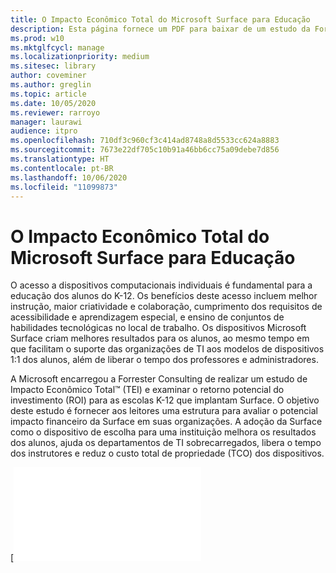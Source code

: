 ```yaml
---
title: O Impacto Econômico Total do Microsoft Surface para Educação
description: Esta página fornece um PDF para baixar de um estudo da Forrester Consulting sobre o retorno potencial do investimento (ROI) para escolas K-12 que implantam Surface.
ms.prod: w10
ms.mktglfcycl: manage
ms.localizationpriority: medium
ms.sitesec: library
author: coveminer
ms.author: greglin
ms.topic: article
ms.date: 10/05/2020
ms.reviewer: rarroyo
manager: laurawi
audience: itpro
ms.openlocfilehash: 710df3c960cf3c414ad8748a8d5533cc624a8883
ms.sourcegitcommit: 7673e22df705c10b91a46bb6cc75a09debe7d856
ms.translationtype: HT
ms.contentlocale: pt-BR
ms.lasthandoff: 10/06/2020
ms.locfileid: "11099873"
---
```

# O Impacto Econômico Total do Microsoft Surface para Educação

O acesso a dispositivos computacionais individuais é fundamental para a educação dos alunos do K-12. Os benefícios deste acesso incluem melhor instrução, maior criatividade e colaboração, cumprimento dos requisitos de acessibilidade e aprendizagem especial, e ensino de conjuntos de habilidades tecnológicas no local de trabalho. Os dispositivos Microsoft Surface criam melhores resultados para os alunos, ao mesmo tempo em que facilitam o suporte das organizações de TI aos modelos de dispositivos 1:1 dos alunos, além de liberar o tempo dos professores e administradores.

A Microsoft encarregou a Forrester Consulting de realizar um estudo de Impacto Econômico Total&trade; (TEI) e examinar o retorno potencial do investimento (ROI) para as escolas K-12 que implantam Surface. O objetivo deste estudo é fornecer aos leitores uma estrutura para avaliar o potencial impacto financeiro da Surface em suas organizações. A adoção da Surface como o dispositivo de escolha para uma instituição melhora os resultados dos alunos, ajuda os departamentos de TI sobrecarregados, libera o tempo dos instrutores e reduz o custo total de propriedade (TCO) dos dispositivos.

[![T[o Impacto Econômico Total da Microsoft Surface para Educação](./images/download-report.png)](./media/forrester-tei-microsoft-surface-for-education.pdf)




